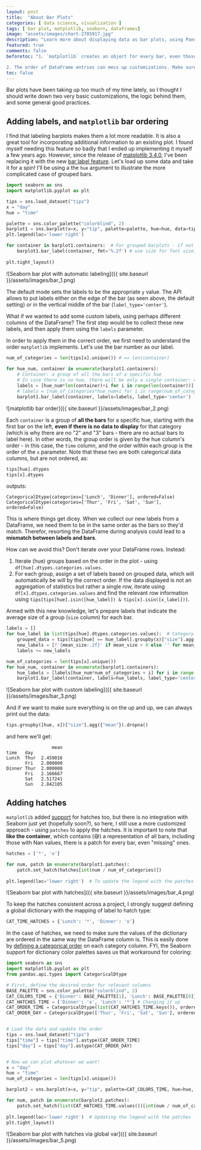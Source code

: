 ```yaml
---
layout: post
title:  "About Bar Plots"
categories: [ data science, visualization ]
tags: [ bar plot, matplotlib, seaborn, dataframes]
image: "assets/images/chart-2785917.jpg"
description: "Learn more about displaying data as bar plots, using Pandas Dataframes and Seaborn."
featured: true
comments: false
beforetoc: "1. `matplotlib` creates an object for every bar, even those with missing values. 

2. The order of DataFrame entries can mess up customizations. Make sure to collect labels by iterating over the categories instead of the DataFrame, and use the same `hue` order when assigning hatches. For colors, Seaborn support allows to keep a dictionary, no order required."
toc: false
---
```

Bar plots have been taking up too much of my time lately, so I thought I should write down two very basic customizations, the logic behind them, and some general good practices.

## Adding labels, and `matplotlib` bar ordering
I find that labeling barplots makes them a lot more readable. It is also a great tool for incorporating additional information to an existing plot.
I found myself needing this feature so badly that I ended up implementing it myself a few years ago.
However, since the release of <a href="https://matplotlib.org/stable/users/prev_whats_new/whats_new_3.4.0.html" target="_blank">matplotlib 3.4.0</a>, I've been replacing it with the new <a href="https://matplotlib.org/stable/api/_as_gen/matplotlib.axes.Axes.bar_label.html" target="_blank">bar label feature</a>. 
Let's load up some data and take it for a spin! I'll be using a the `hue` argument to illustrate the more complicated case of grouped bars.

```python
import seaborn as sns
import matplotlib.pyplot as plt

tips = sns.load_dataset("tips")
x = "day"
hue = "time"

palette = sns.color_palette("colorblind", 2)
barplot1 = sns.barplot(x=x, y="tip", palette=palette, hue=hue, data=tips, ci=None)
plt.legend(loc='lower right')

for container in barplot1.containers:  # For grouped barplots - if not using "hue", there is a single container
    barplot1.bar_label(container, fmt='%.2f') # use size for font size, color for, well, color...
    
plt.tight_layout()
```

![Seaborn bar plot with automatic labeling]({{ site.baseurl }}/assets/images/bar_1.png)

The default mode sets the labels to be the appropriate `y` value. The API allows to put labels either on the edge of the bar (as seen above, the default setting) or in the vertical middle of the bar (`label_type='center'`).

What if we wanted to add some custom labels, using perhaps different columns of the DataFrame? 
The first step would be to collect these new labels, and then apply them using the `labels` parameter.
<!--As I mentioned in a <a href="{{ site.baseurl }}{{page.previous.url}}" target="_blank">previous post</a>, customizations relies heavily on the order of your DataFrame, and that is also true in this case. -->
In order to apply them in the correct order, we first need to understand the order `matplotlib` implements. Let's use the bar number as our label.  

```python
num_of_categories = len(tips[x].unique()) # == len(container)
    
for hue_num, container in enumerate(barplot1.containers): 
    # Container: a group of all the bars of a specific hue
    # In case there is no hue, there will be only a single container: num_of_categories == 1
    labels = [hue_num*len(container)+i for i in range(len(container))]
    # labels = [num_of_categories*hue_num+i for i in range(num_of_categories)] # Alternative
    barplot1.bar_label(container, labels=labels, label_type='center')
```
![matplotlib bar order]({{ site.baseurl }}/assets/images/bar_2.png)

Each `container` is a group of **all the bars** for a specific hue, starting with the first bar on the left, **even if there is no data to display** for that category (which is why there are no "2" and "3" bars - there are no actual bars to label here). 
In other words, the group order is given by the hue column's order - in this case, the `time` column, and the order within each group is the order of the `x` parameter.
Note that these two are both categorical data columns, but are not ordered, as:

```python
tips[hue].dtypes
tips[x].dtypes
```

outputs:
```
CategoricalDtype(categories=['Lunch', 'Dinner'], ordered=False)
CategoricalDtype(categories=['Thur', 'Fri', 'Sat', 'Sun'], ordered=False)
```

This is where things get dicey. 
When we collect our new labels from a DataFrame, we need them to be in the same order as the bars so they'd match. Therefor, resorting the DataFrame during analysis could lead to a **mismatch between labels and bars**.

How can we avoid this? Don't iterate over your DataFrame rows. Instead:
1. Iterate (hue) groups based on the order in the plot - using `df[hue].dtypes.categories.values`.
2. For each group, assign a set of labels based on grouped data, which will automatically be will by the correct order. If the data displayed is not an aggregation of statistics but rather a single row, iterate using `df[x].dtypes.categories.values` and find the relevant row information using `tips[tips[hue].isin([hue_label]) & tips[x].isin([x_label])]`.

<!--I will note that I always encourge <a href="{{ site.baseurl }}{{page.previous.url}}" target="_blank">defining an order on the DataFrame</a> - this way, we can sort the data based on the `hue` and `x` columns when need be, and get the desired order.-->

Armed with this new knowledge, let's prepare labels that indicate the average size of a group (`size` column) for each bar. 

```python
labels = []
for hue_label in list(tips[hue].dtypes.categories.values):  # Category list defines the order
    grouped_data = tips[tips[hue] == hue_label].groupby(x)["size"].agg({"mean"})
    new_labels = [f'{mean_size:.2f}' if mean_size > 0 else '' for mean_size in list(grouped_data['mean'].values)]
    labels += new_labels

num_of_categories = len(tips[x].unique())
for hue_num, container in enumerate(barplot1.containers):
    hue_labels = [labels[hue_num*num_of_categories + i] for i in range(num_of_categories)]
    barplot1.bar_label(container, labels=hue_labels, label_type='center', color='white')
```

![Seaborn bar plot with custom labeling]({{ site.baseurl }}/assets/images/bar_3.png)

And if we want to make sure everything is on the up and up, we can always print out the data:
```python
tips.groupby([hue, x])["size"].agg({"mean"}).dropna()
```

and here we'll get:
```
                 mean
time   day           
Lunch  Thur  2.459016
       Fri   2.000000
Dinner Thur  2.000000
       Fri   2.166667
       Sat   2.517241
       Sun   2.842105
```


## Adding hatches

`matplotlib` added <a href="https://matplotlib.org/stable/api/_as_gen/matplotlib.axes.Axes.bar.html#matplotlib.axes.Axes.bar" target="_blank">support</a> for hatches too, but there is no integration with Seaborn just yet (hopefully soon?), so here, I still use a more customized approach - using `patches` to apply the hatches.
It is important to note that <b>like the container</b>, which contains (:sweat_smile:) a representation of all bars, including those with Nan values, there is a patch for every bar, even "missing" ones.

```python
hatches = ['*', 'o']

for num, patch in enumerate(barplot1.patches): 
    patch.set_hatch(hatches[int(num / num_of_categories)])  
    
plt.legend(loc='lower right')  # To update the legend with the patches 
```
![Seaborn bar plot with hatches]({{ site.baseurl }}/assets/images/bar_4.png)

To keep the hatches consistent across a project, I strongly suggest defining a global dictionary with the mapping of label to hatch type:
 
```python
CAT_TIME_HATCHES = {'Lunch': '*', 'Dinner': 'o'}
```

In the case of hatches, we need to make sure the values of the dictionary are ordered in the same way the DataFrame column is.
This is easily done by <a href="{{ site.baseurl }}{{page.previous.url}}" target="_blank">defining a categorical order</a> on each category column.
FYI, the Seaborn support for dictionary color palettes saves us that workaround for coloring:

 
```python
import seaborn as sns
import matplotlib.pyplot as plt
from pandas.api.types import CategoricalDtype

# First, define the desired order for relevant columns
BASE_PALETTE = sns.color_palette("colorblind", 2)
CAT_COLORS_TIME = {'Dinner': BASE_PALETTE[1], 'Lunch': BASE_PALETTE[0]} # The order doesn't matter
CAT_HATCHES_TIME = {'Dinner': 'o', 'Lunch': '*'} # Changing it up
CAT_ORDER_TIME = CategoricalDtype(list(CAT_HATCHES_TIME.keys()), ordered=True)
CAT_ORDER_DAY = CategoricalDtype(['Thur', 'Fri', 'Sat', 'Sun'], ordered=True)


# Load the data and update the order
tips = sns.load_dataset("tips")
tips["time"] = tips["time"].astype(CAT_ORDER_TIME)  
tips["day"] = tips["day"].astype(CAT_ORDER_DAY)  


# Now we can plot whatever we want!
x = "day"
hue = "time"
num_of_categories = len(tips[x].unique())

barplot2 = sns.barplot(x=x, y="tip", palette=CAT_COLORS_TIME, hue=hue, data=tips, ci=None)

for num, patch in enumerate(barplot2.patches): 
    patch.set_hatch(list(CAT_HATCHES_TIME.values())[int(num / num_of_categories)])  
    
plt.legend(loc='lower right')  # Updating the legend with the patches 
plt.tight_layout()
```

![Seaborn bar plot with hatches via global var]({{ site.baseurl }}/assets/images/bar_5.png)
